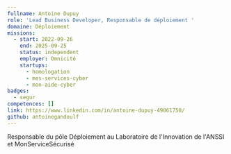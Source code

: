 ```yaml
---
fullname: Antoine Dupuy
role: 'Lead Business Developer, Responsable de déploiement '
domaine: Déploiement
missions:
  - start: 2022-09-26
    end: 2025-09-25
    status: independent
    employer: Omnicité
    startups:
      - homologation
      - mes-services-cyber
      - mon-aide-cyber
badges:
  - segur
competences: []
link: https://www.linkedin.com/in/antoine-dupuy-49061758/
github: antoinegandoulf
---
```

Responsable du pôle Déploiement au Laboratoire de l'Innovation de l'ANSSI et MonServiceSécurisé